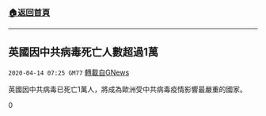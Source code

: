 ###  [:house:返回首頁](https://github.com/ourhimalayas/txt)
---

## 英國因中共病毒死亡人數超過1萬
`2020-04-14 07:25 GM77` [轉載自GNews](https://gnews.org/zh-hant/172488/)

英國因中共病毒已死亡1萬人，將成為歐洲受中共病毒疫情影響最嚴重的國家。

0
